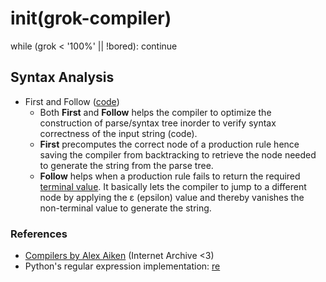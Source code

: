 # init(grok-compiler)

while (grok < '100%' || !bored): 
    continue


## Syntax Analysis
- First and Follow ([code](https://github.com/sr1jan/grok-compiler/blob/master/firstnfollow.py))
    - Both **First** and **Follow** helps the compiler to optimize the construction of parse/syntax tree inorder to verify syntax correctness
    of the input string (code).
    - **First** precomputes the correct node of a production rule hence saving the compiler from backtracking to retrieve the node needed to generate the string from the parse tree.
    - **Follow** helps when a production rule fails to return the required [terminal value](https://en.wikipedia.org/wiki/Terminal_and_nonterminal_symbols). It basically lets the compiler to jump to a different node by applying the ε (epsilon) value and thereby vanishes the non-terminal value to generate the string. 


### References
- [Compilers by Alex Aiken](https://archive.org/details/academictorrents_e31e54905c7b2669c81fe164de2859be4697013a) (Internet Archive <3)
- Python's regular expression implementation: [re](https://github.com/python/cpython/blob/master/Modules/_sre.c)
